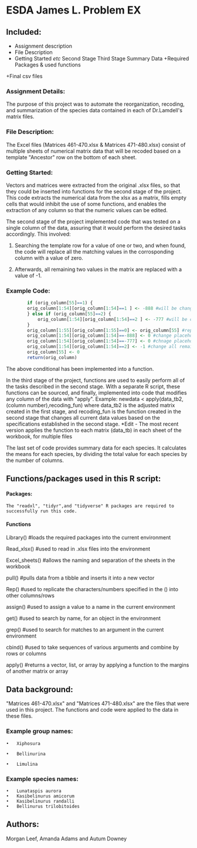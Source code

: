 # ESDA James L. Problem EX

## Included:

+ Assignment description
+ File Description
+ Getting Started _etc_
    Second Stage
	Third Stage
	Summary Data
+Required Packages & used functions

+Final csv files
	
    

### Assignment Details:

The purpose of this project was to automate the reorganization, recoding, and summarization of the species data contained in each of 
Dr.Lamdell's matrix files.

### File Description:

The Excel files (Matrices 461-470.xlsx & Matrices 471-480.xlsx) consist of multiple sheets of numerical matrix data that will be recoded based on a template "Ancestor" row on the bottom of each sheet.

### Getting Started:

  Vectors and matrices were extracted from the original .xlsx files, so that they could be inserted into functions for the second stage of the project. This code extracts the numerical data from the xlsx as a matrix, fills empty cells that would inhibit the use of some functions, and enables the extraction of any column so that the numeric values can be edited. 

  The second stage of the project implemented code that was tested on a single column of the data, assuring that it would perform the   desired tasks accordingly. This involved:

  1. Searching the template row for a value of one or two, and when found, the code will replace all the matching values in the              corrosponding column with a value of zero.

  2. Afterwards, all remaining two values in the matrix are replaced with a value of -1.

### Example Code:			
```r
		if (orig_column[55]==1) {
		orig_column[1:54][orig_column[1:54]==1 ] <- -888 #will be changed to 0
		} else if (orig_column[55]==2) {
			orig_column[1:54][orig_column[1:54]==2 ] <- -777 #will be changed to 0
		}
		orig_column[1:55][orig_column[1:55]==0] <- orig_column[55] #replace all 0s with value in last row (ancestor)
		orig_column[1:54][orig_column[1:54]==-888] <- 0 #change placeholder value to 0
		orig_column[1:54][orig_column[1:54]==-777] <- 0 #chnage placeholer value to 0
		orig_column[1:54][orig_column[1:54]==2] <- -1 #change all remaining 2's to -1
		orig_column[55] <- 0
		return(orig_column) 
```
		
		
The above conditional has been implemented into a function.
  
  In the third stage of the project, functions are used to easily perform all of the tasks described in the second stage. With a separate R script, these functions can be sourced, and finally, implemented into code that modifies any column of the data with "apply". Example: newdata < apply(data_tb2, (column number),recoding_fun) where data_tb2 is the adjusted matrix created   in the first stage, and recoding_fun is the function created in the second stage that changes all current data values based on the specifications established in the second stage.
  *Edit - The most recent version applies the function to each matrix (data_tb) in each sheet of the workbook, for multiple files
  
  
  The last set of code provides summary data for each species. It calculates the means for each species, by dividing the total value for   each species by the number of columns.
  

## Functions/packages used in this R script:

#### Packages:
    The "readxl", "tidyr",and "tidyverse" R packages are required to successfully run this code.

#### Functions
Library() #loads the required packages into the current environment 

Read_xlsx() #used to read in .xlsx files into the environment 

Excel_sheets() #allows the naming and separation of the sheets in the workbook

pull() #pulls data from a tibble and inserts it into a new vector 

Rep() #used to replicate the characters/numbers specified in the () into other columns/rows

assign() #used to assign a value to a name in the current environment

get() #used to search by name, for an object in the environment
    
grep() #used to search for matches to an argument in the current environment

cbind() #used to take sequences of various arguments and combine by rows or columns

apply() #returns a vector, list, or array by applying a function to the margins of another matrix or array



## Data background:

"Matrices 461-470.xlsx" and "Matrices 471-480.xlsx" are the files that were used in this project. The functions and code were applied to
the data in these files.


### Example group names:
```
•	Xiphosura

•	Bellinurina

•	Limulina

```

### Example species names:
```
•	Lunataspis aurora
•	Kasibelinurus amicorum
•	Kasibelinurus randalli
•	Bellinurus trilobitoides
```

## Authors:
Morgan Leef,
Amanda Adams and 
Autum Downey
